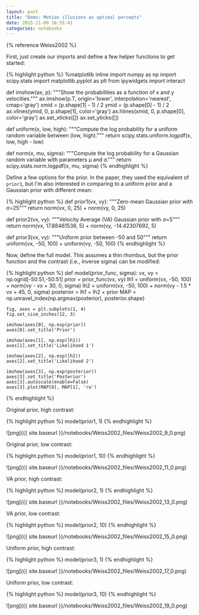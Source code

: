 ```yaml
---
layout: post
title: "Demo: Motion illusions as optimal percepts"
date: 2015-11-09 16:55:41
categories: notebooks
---
```


{% reference Weiss2002 %}


First, just create our imports and define a few helper functions to get started:



{% highlight python %}
%matplotlib inline
import numpy as np
import scipy.stats
import matplotlib.pyplot as plt
from ipywidgets import interact

def imshow(ax, p):
    """Show the probabilities as a function of x and y velocities."""
    ax.imshow(p.T, origin='lower', interpolation='nearest', cmap='gray')
    xmid = (p.shape[1] - 1) / 2
    ymid = (p.shape[0] - 1) / 2
    ax.vlines(ymid, 0, p.shape[1], color='gray')
    ax.hlines(xmid, 0, p.shape[0], color='gray')
    ax.set_xticks([])
    ax.set_yticks([])

def uniform(x, low, high):
    """Compute the log probability for a uniform random variable between (low, high)."""
    return scipy.stats.uniform.logpdf(x, low, high - low)

def norm(x, mu, sigma):
    """Compute the log probability for a Gaussian random variable with parameters μ and σ."""
    return scipy.stats.norm.logpdf(x, mu, sigma)
{% endhighlight %}


Define a few options for the prior. In the paper, they used the equivalent of `prior1`, but I'm also interested in comparing to a uniform prior and a Gaussian prior with different mean:



{% highlight python %}
def prior1(vx, vy):
    """Zero-mean Gaussian prior with σ=25"""
    return norm(vx, 0, 25) + norm(vy, 0, 25)

def prior2(vx, vy):
    """Velocity Average (VA) Gaussian prior with σ=5"""
    return norm(vx, 17.88461538, 5) + norm(vy, -14.42307692, 5)

def prior3(vx, vy):
    """Uniform prior between -50 and 50"""
    return uniform(vx, -50, 100) + uniform(vy, -50, 100)
{% endhighlight %}


Now, define the full model. This assumes a thin rhombus, but the prior function and the contrast (i.e., inverse sigma) can be modified:



{% highlight python %}
def model(prior_func, sigma):
    vx, vy = np.ogrid[-50:51,-50:51]
    prior = prior_func(vx, vy)
    lh1 = uniform(vx, -50, 100) + norm(vy - vx + 30, 0, sigma)
    lh2 = uniform(vx, -50, 100) + norm(vy - 1.5 * vx + 45, 0, sigma)
    posterior = lh1 + lh2 + prior
    MAP = np.unravel_index(np.argmax(posterior), posterior.shape)

    fig, axes = plt.subplots(1, 4)
    fig.set_size_inches(12, 3)

    imshow(axes[0], np.exp(prior))
    axes[0].set_title('Prior')
    
    imshow(axes[1], np.exp(lh1))
    axes[1].set_title('Likelihood 1')
    
    imshow(axes[2], np.exp(lh2))
    axes[2].set_title('Likelihood 2')
    
    imshow(axes[3], np.exp(posterior))
    axes[3].set_title('Posterior')
    axes[3].autoscale(enable=False)
    axes[3].plot(MAP[0], MAP[1], 'ro')
{% endhighlight %}


Original prior, high contrast:



{% highlight python %}
model(prior1, 1)
{% endhighlight %}

![png]({{ site.baseurl }}/notebooks/Weiss2002_files/Weiss2002_9_0.png)




Original prior, low contrast:



{% highlight python %}
model(prior1, 10)
{% endhighlight %}

![png]({{ site.baseurl }}/notebooks/Weiss2002_files/Weiss2002_11_0.png)




VA prior, high contrast:



{% highlight python %}
model(prior2, 1)
{% endhighlight %}

![png]({{ site.baseurl }}/notebooks/Weiss2002_files/Weiss2002_13_0.png)




VA prior, low contrast:



{% highlight python %}
model(prior2, 10)
{% endhighlight %}

![png]({{ site.baseurl }}/notebooks/Weiss2002_files/Weiss2002_15_0.png)




Uniform prior, high contrast:



{% highlight python %}
model(prior3, 1)
{% endhighlight %}

![png]({{ site.baseurl }}/notebooks/Weiss2002_files/Weiss2002_17_0.png)




Uniform prior, low contrast:



{% highlight python %}
model(prior3, 10)
{% endhighlight %}

![png]({{ site.baseurl }}/notebooks/Weiss2002_files/Weiss2002_19_0.png)


